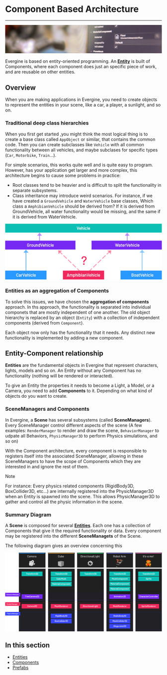 # Component Based Architecture
---
![Component Based Architecture](images/component_based_arch.jpg)


Evergine is based on entity-oriented programming. An [**Entity**](entities/index.md) is built of Components, where each component does just an specific piece of work, and are reusable on other entities.

## Overview
When you are making applications in Evergine, you need to create objects to represent the entities in your scene, like a car, a player, a sunlight, and so on.

### Traditional deep class hierarchies
When you first get started ,you might think the most logical thing is to create a base class called `AppObject` or similar, that contains the common code. Then you can create subclasses like `Vehicle` with all common functionality between all vehicles, and maybe subclases for specific types (`Car`, `Motorbike`, `Train`...).

For simple scenarios, this works quite well and is quite easy to program. However, has your application get larger and more complex, this architecture begins to cause some problems in practice:
* Root classes tend to be heavier and is difficult to split the functionality in separate subsystems.
* Class inheritance may introduce weird scenarios. For instance, if we have created a `GroundVehicle` and `WaterVehicle` base classes, Which class a `AmphibianVehicle` should be derived from? If it is derived from GroundVehicle, all water functionality would be missing, and the same if it is derived from WaterVehicle.

![Class Inheritance Issue](images/class_inheritance_issue.png)

### Entities as an aggregation of Components

To solve this issues, we have chosen the **aggregation of components** approach.
In ths approach, the functionality is separated into individual componets that are mostly independent of one another. The old object hierarchy is replaced by an object (`Entity`) with a collection of independent components (derived from `Component`).

Each object now only has the functionality that it needs. Any distinct new functionality is implemented by adding a new component.

## Entity-Component relationship

**Entities** are the fundamental objects in Evergine that represent characters, lights, models and so on. 
An Entity without any Component has no functionality (nothing will be rendered or interacted).

To give an Entity the properties it needs to become a Light, a Model, or a Camera, you need to add **Components** to it. Depending on what kind of objects do you want to create.

### SceneManagers and Components

In Evergine, a **Scene** has several subsystems (called **SceneManagers**). Every SceneManager control different aspects of the scene (A few examples: `RenderManager` to render and draw the scene, `BehaviorManager` to udpate all Behaviors, `PhysicManager3D` to perform Physics simulations, and so on)

With the Component architecture, every component is responsible to registers itself into the associated SceneManager, allowing in these SceneManagers to have the scope of Components which they are interested in and ignore the rest of them.

> [!NOTE]
> For instance: Every physics related components (RigidBody3D, BoxCollider3D, etc...) are internally registered into the PhysicManager3D when an Entity is spawned into the scene. This allows PhysicManager3D to gather and control all the physic information in the scene.

### Summary Diagram

A **Scene** is composed for several [**Entities**](entities/index.md). Each one has a collection of Components that give it the required functionality or data. Every component may be registered into the different **SceneManagets** of the Scene.

The following diagram gives an overview concerning this

![Component Based Architecture](images/component_arch.png)



## In this section
* [Entities](entities/index.md)
* [Components](components/index.md)
* [Prefabs](prefabs.md)